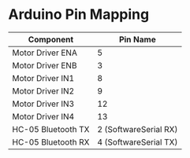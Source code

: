 # Arduino Pin Mapping

| Component           | Pin Name     |
|---------------------|--------------|
| Motor Driver ENA    | 5            |
| Motor Driver ENB    | 3            |
| Motor Driver IN1    | 8            |
| Motor Driver IN2    | 9            |
| Motor Driver IN3    | 12           |
| Motor Driver IN4    | 13           |
| HC-05 Bluetooth TX  | 2 (SoftwareSerial RX) |
| HC-05 Bluetooth RX  | 4 (SoftwareSerial TX) |
